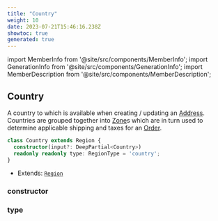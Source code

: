 ```yaml
---
title: "Country"
weight: 10
date: 2023-07-21T15:46:16.238Z
showtoc: true
generated: true
---
```

<!-- This file was generated from the Vendure source. Do not modify. Instead, re-run the "docs:build" script -->
import MemberInfo from '@site/src/components/MemberInfo';
import GenerationInfo from '@site/src/components/GenerationInfo';
import MemberDescription from '@site/src/components/MemberDescription';


## Country

<GenerationInfo sourceFile="packages/core/src/entity/region/country.entity.ts" sourceLine="14" packageName="@vendure/core" />

A country to which is available when creating / updating an <a href='/reference/typescript-api/entities/address#address'>Address</a>. Countries are
grouped together into <a href='/reference/typescript-api/entities/zone#zone'>Zone</a>s which are in turn used to determine applicable shipping
and taxes for an <a href='/reference/typescript-api/entities/order#order'>Order</a>.

```ts title="Signature"
class Country extends Region {
  constructor(input?: DeepPartial<Country>)
  readonly readonly type: RegionType = 'country';
}
```
* Extends: <code><a href='/reference/typescript-api/entities/region#region'>Region</a></code>



<div className="members-wrapper">

### constructor

<MemberInfo kind="method" type="(input?: DeepPartial&#60;<a href='/reference/typescript-api/entities/country#country'>Country</a>&#62;) => Country"   />


### type

<MemberInfo kind="property" type="RegionType"   />




</div>
